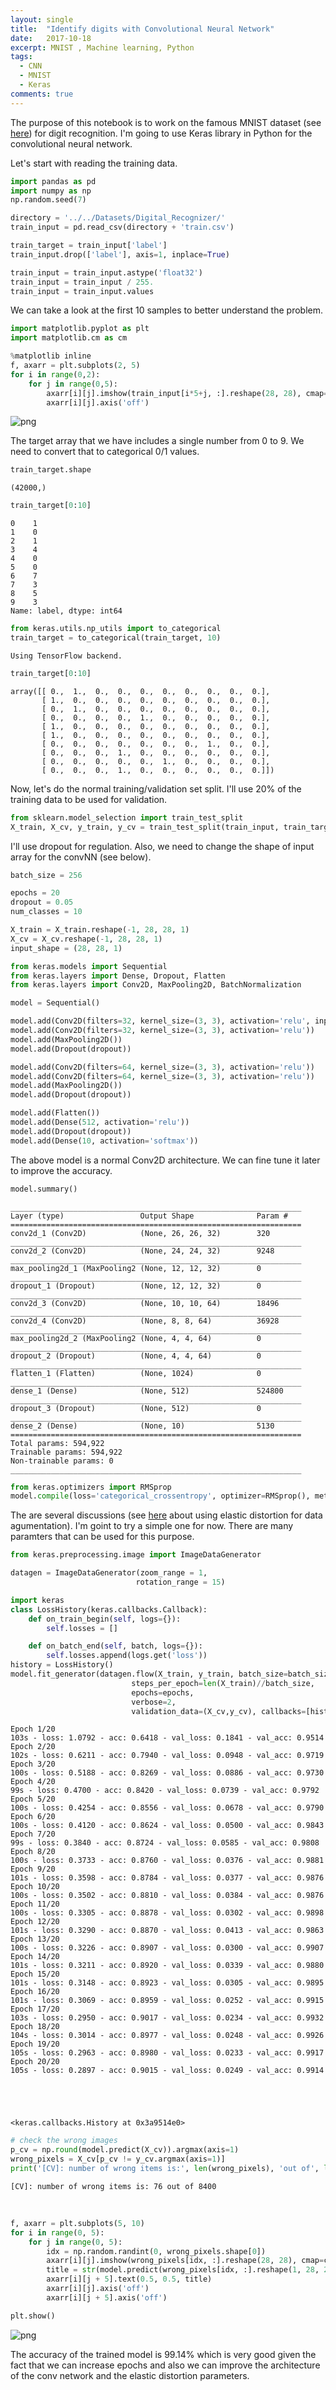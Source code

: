 ```yaml
---
layout: single
title:  "Identify digits with Convolutional Neural Network"
date:   2017-10-18 
excerpt: MNIST , Machine learning, Python
tags: 
  - CNN
  - MNIST
  - Keras
comments: true  
---
```

The purpose of this notebook is to work on the famous MNIST dataset (see [here](https://en.wikipedia.org/wiki/MNIST_database#Dataset)) for digit recognition. I'm going to use Keras library in Python for the convolutional neural network. 

Let's start with reading the training data.


```python
import pandas as pd
import numpy as np
np.random.seed(7)
```


```python
directory = '../../Datasets/Digital_Recognizer/'
train_input = pd.read_csv(directory + 'train.csv')
```


```python
train_target = train_input['label']
train_input.drop(['label'], axis=1, inplace=True)
```


```python
train_input = train_input.astype('float32')
train_input = train_input / 255.
train_input = train_input.values
```

We can take a look at the first 10 samples to better understand the problem.


```python
import matplotlib.pyplot as plt
import matplotlib.cm as cm

%matplotlib inline
f, axarr = plt.subplots(2, 5)
for i in range(0,2):
    for j in range(0,5):
        axarr[i][j].imshow(train_input[i*5+j, :].reshape(28, 28), cmap=cm.Greys_r)
        axarr[i][j].axis('off')
```


![png](../figures/MNIST/output_6_0.png)


The target array that we have includes a single number from 0 to 9. We need to convert that to categorical 0/1 values.


```python
train_target.shape
```


    (42000,)
```python
train_target[0:10]
```


    0    1
    1    0
    2    1
    3    4
    4    0
    5    0
    6    7
    7    3
    8    5
    9    3
    Name: label, dtype: int64


```python
from keras.utils.np_utils import to_categorical
train_target = to_categorical(train_target, 10)
```

    Using TensorFlow backend.
  


```python
train_target[0:10]
```




    array([[ 0.,  1.,  0.,  0.,  0.,  0.,  0.,  0.,  0.,  0.],
           [ 1.,  0.,  0.,  0.,  0.,  0.,  0.,  0.,  0.,  0.],
           [ 0.,  1.,  0.,  0.,  0.,  0.,  0.,  0.,  0.,  0.],
           [ 0.,  0.,  0.,  0.,  1.,  0.,  0.,  0.,  0.,  0.],
           [ 1.,  0.,  0.,  0.,  0.,  0.,  0.,  0.,  0.,  0.],
           [ 1.,  0.,  0.,  0.,  0.,  0.,  0.,  0.,  0.,  0.],
           [ 0.,  0.,  0.,  0.,  0.,  0.,  0.,  1.,  0.,  0.],
           [ 0.,  0.,  0.,  1.,  0.,  0.,  0.,  0.,  0.,  0.],
           [ 0.,  0.,  0.,  0.,  0.,  1.,  0.,  0.,  0.,  0.],
           [ 0.,  0.,  0.,  1.,  0.,  0.,  0.,  0.,  0.,  0.]])



Now, let's do the normal training/validation set split. I'll use 20% of the training data to be used for validation.


```python
from sklearn.model_selection import train_test_split
X_train, X_cv, y_train, y_cv = train_test_split(train_input, train_target, test_size=0.20, random_state=0)
```

I'll use dropout for regulation. Also, we need to change the shape of input array for the convNN (see below).


```python
batch_size = 256

epochs = 20
dropout = 0.05
num_classes = 10

X_train = X_train.reshape(-1, 28, 28, 1)
X_cv = X_cv.reshape(-1, 28, 28, 1)
input_shape = (28, 28, 1)
```


```python
from keras.models import Sequential
from keras.layers import Dense, Dropout, Flatten
from keras.layers import Conv2D, MaxPooling2D, BatchNormalization

model = Sequential()

model.add(Conv2D(filters=32, kernel_size=(3, 3), activation='relu', input_shape=input_shape))
model.add(Conv2D(filters=32, kernel_size=(3, 3), activation='relu'))
model.add(MaxPooling2D())
model.add(Dropout(dropout))

model.add(Conv2D(filters=64, kernel_size=(3, 3), activation='relu'))
model.add(Conv2D(filters=64, kernel_size=(3, 3), activation='relu'))
model.add(MaxPooling2D())
model.add(Dropout(dropout))

model.add(Flatten())
model.add(Dense(512, activation='relu'))
model.add(Dropout(dropout))
model.add(Dense(10, activation='softmax'))
```

The above model is a normal Conv2D architecture. We can fine tune it later to improve the accuracy. 


```python
model.summary()
```

    _________________________________________________________________
    Layer (type)                 Output Shape              Param #   
    =================================================================
    conv2d_1 (Conv2D)            (None, 26, 26, 32)        320       
    _________________________________________________________________
    conv2d_2 (Conv2D)            (None, 24, 24, 32)        9248      
    _________________________________________________________________
    max_pooling2d_1 (MaxPooling2 (None, 12, 12, 32)        0         
    _________________________________________________________________
    dropout_1 (Dropout)          (None, 12, 12, 32)        0         
    _________________________________________________________________
    conv2d_3 (Conv2D)            (None, 10, 10, 64)        18496     
    _________________________________________________________________
    conv2d_4 (Conv2D)            (None, 8, 8, 64)          36928     
    _________________________________________________________________
    max_pooling2d_2 (MaxPooling2 (None, 4, 4, 64)          0         
    _________________________________________________________________
    dropout_2 (Dropout)          (None, 4, 4, 64)          0         
    _________________________________________________________________
    flatten_1 (Flatten)          (None, 1024)              0         
    _________________________________________________________________
    dense_1 (Dense)              (None, 512)               524800    
    _________________________________________________________________
    dropout_3 (Dropout)          (None, 512)               0         
    _________________________________________________________________
    dense_2 (Dense)              (None, 10)                5130      
    =================================================================
    Total params: 594,922
    Trainable params: 594,922
    Non-trainable params: 0
    _________________________________________________________________



```python
from keras.optimizers import RMSprop
model.compile(loss='categorical_crossentropy', optimizer=RMSprop(), metrics=['accuracy'])
```

The are several discussions (see [here](http://yann.lecun.com/exdb/mnist/index.html) about using elastic distortion for data agumentation). I'm goint to try a simple one for now. There are many paramters that can be used for this purpose.


```python
from keras.preprocessing.image import ImageDataGenerator

datagen = ImageDataGenerator(zoom_range = 1,
                            rotation_range = 15)
```


```python
import keras
class LossHistory(keras.callbacks.Callback):
    def on_train_begin(self, logs={}):
        self.losses = []

    def on_batch_end(self, batch, logs={}):
        self.losses.append(logs.get('loss'))
history = LossHistory()       
model.fit_generator(datagen.flow(X_train, y_train, batch_size=batch_size),
                           steps_per_epoch=len(X_train)//batch_size,
                           epochs=epochs,
                           verbose=2,
                           validation_data=(X_cv,y_cv), callbacks=[history])
```

    Epoch 1/20
    103s - loss: 1.0792 - acc: 0.6418 - val_loss: 0.1841 - val_acc: 0.9514
    Epoch 2/20
    102s - loss: 0.6211 - acc: 0.7940 - val_loss: 0.0948 - val_acc: 0.9719
    Epoch 3/20
    100s - loss: 0.5188 - acc: 0.8269 - val_loss: 0.0886 - val_acc: 0.9730
    Epoch 4/20
    99s - loss: 0.4700 - acc: 0.8420 - val_loss: 0.0739 - val_acc: 0.9792
    Epoch 5/20
    100s - loss: 0.4254 - acc: 0.8556 - val_loss: 0.0678 - val_acc: 0.9790
    Epoch 6/20
    100s - loss: 0.4120 - acc: 0.8624 - val_loss: 0.0500 - val_acc: 0.9843
    Epoch 7/20
    99s - loss: 0.3840 - acc: 0.8724 - val_loss: 0.0585 - val_acc: 0.9808
    Epoch 8/20
    100s - loss: 0.3733 - acc: 0.8760 - val_loss: 0.0376 - val_acc: 0.9881
    Epoch 9/20
    101s - loss: 0.3598 - acc: 0.8784 - val_loss: 0.0377 - val_acc: 0.9876
    Epoch 10/20
    100s - loss: 0.3502 - acc: 0.8810 - val_loss: 0.0384 - val_acc: 0.9876
    Epoch 11/20
    100s - loss: 0.3305 - acc: 0.8878 - val_loss: 0.0302 - val_acc: 0.9898
    Epoch 12/20
    101s - loss: 0.3290 - acc: 0.8870 - val_loss: 0.0413 - val_acc: 0.9863
    Epoch 13/20
    100s - loss: 0.3226 - acc: 0.8907 - val_loss: 0.0300 - val_acc: 0.9907
    Epoch 14/20
    101s - loss: 0.3211 - acc: 0.8920 - val_loss: 0.0339 - val_acc: 0.9880
    Epoch 15/20
    101s - loss: 0.3148 - acc: 0.8923 - val_loss: 0.0305 - val_acc: 0.9895
    Epoch 16/20
    101s - loss: 0.3069 - acc: 0.8959 - val_loss: 0.0252 - val_acc: 0.9915
    Epoch 17/20
    103s - loss: 0.2950 - acc: 0.9017 - val_loss: 0.0234 - val_acc: 0.9932
    Epoch 18/20
    104s - loss: 0.3014 - acc: 0.8977 - val_loss: 0.0248 - val_acc: 0.9926
    Epoch 19/20
    105s - loss: 0.2963 - acc: 0.8980 - val_loss: 0.0233 - val_acc: 0.9917
    Epoch 20/20
    105s - loss: 0.2897 - acc: 0.9015 - val_loss: 0.0249 - val_acc: 0.9914





    <keras.callbacks.History at 0x3a9514e0>




```python
# check the wrong images
p_cv = np.round(model.predict(X_cv)).argmax(axis=1)
wrong_pixels = X_cv[p_cv != y_cv.argmax(axis=1)]
print('[CV]: number of wrong items is:', len(wrong_pixels), 'out of', len(X_cv))
```

    [CV]: number of wrong items is: 76 out of 8400
​    


```python
f, axarr = plt.subplots(5, 10)
for i in range(0, 5):
    for j in range(0, 5):
        idx = np.random.randint(0, wrong_pixels.shape[0])
        axarr[i][j].imshow(wrong_pixels[idx, :].reshape(28, 28), cmap=cm.Greys_r)
        title = str(model.predict(wrong_pixels[idx, :].reshape(1, 28, 28, 1)).argmax())
        axarr[i][j + 5].text(0.5, 0.5, title)
        axarr[i][j].axis('off')
        axarr[i][j + 5].axis('off')

plt.show()
```


![png](../figures/MNIST/output_24_0.png)


The accuracy of the trained model is 99.14% which is very good given the fact that we can increase epochs and also we can improve the architecture of the conv network and the elastic distortion parameters.  
